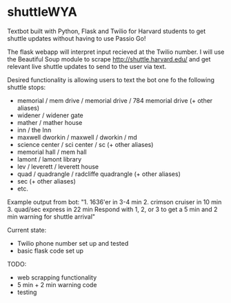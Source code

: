 # shuttleWYA
Textbot built with Python, Flask and Twilio for Harvard students to get shuttle updates without having to use Passio Go!

The flask webapp will interpret input recieved at the Twilio number. I will use the Beautiful Soup module to scrape http://shuttle.harvard.edu/ and get relevant live shuttle updates to send to the user via text.

Desired functionality is allowing users to text the bot one fo the following shuttle stops:
- memorial / mem drive / memorial drive / 784 memorial drive (+ other aliases)
- widener / widener gate
- mather / mather house
- inn / the Inn
- maxwell dworkin / maxwell / dworkin / md
- science center / sci center / sc (+ other aliases)
- memorial hall / mem hall
- lamont / lamont library
- lev / leverett / leverett house
- quad / quadrangle / radcliffe quadrangle (+ other aliases)
- sec (+ other aliases)
- etc.

Example output from bot:
"1. 1636'er in 3-4 min
 2. crimson cruiser in 10 min
 3. quad/sec express in 22 min
 Respond with 1, 2, or 3 to get a 5 min and 2 min warning for shuttle arrival"

Current state:
- Twilio phone number set up and tested
- basic flask code set up

TODO:
- web scrapping functionality
- 5 min + 2 min warning code
- testing